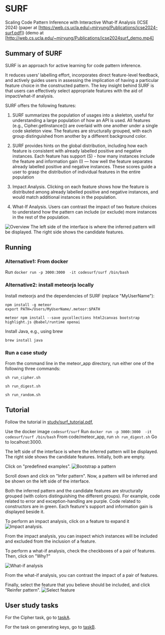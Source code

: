 # SURF
Scaling Code Pattern Inference with Interactive What-If Analysis (ICSE 2024) 
(paper at [https://web.cs.ucla.edu/~miryung/Publications/icse2024-surf.pdf])
(demo at [http://web.cs.ucla.edu/~miryung/Publications/icse2024surf_demo.mp4]
## Summary of SURF 

SURF is an approach for active learning for code pattern inference.

It reduces users’ labelling effort, incorporates direct feature-level feedback, and actively guides users in
assessing the implication of having a particular feature choice in the
constructed pattern.
The key insight behind SURF is that users can effectively select
appropriate features with the aid of impact/what-if analysis. 

SURF offers the following features:
1. SURF summarizes the population of usages into a skeleton, useful for understanding a large population of how an API is used. All features (e.g., Cipher.getInstance()) are overlaid with one another under a single code skeleton view. The features are structurally grouped, with each group distinguished from another by a different background color.

2. SURF provides hints on the global distribution, including  how each feature is consistent
with already labelled positive and negative instances. Each feature 
has support (S) - how many instances include the feature and information gain (I) — how well the feature  separates already labelled positive and negative instances. These scores guide a user to grasp the
distribution of individual features in the entire population

3.  Impact Analysis. Clicking on each feature shows
how the feature is distributed among already labelled
positive and negative instances, and would match additional instances in the population.

4. What-If Analysis. Users can contrast the
impact of two feature choices to understand how the pattern can
include (or exclude) more instances in the rest of the population.

![](images/overview.png "Overview")
The left side of the interface is where the inferred pattern will be displayed.
The right side shows the candidate features. 

## Running

### Alternative1: From docker
Run `docker run -p 3000:3000  -it codesurf/surf /bin/bash`

### Alternative2: install meteorjs locally
Install meteorjs and the dependencies of SURF (replace "MyUserName"):
```
npm install -g meteor 
export PATH=/Users/MyUserName/.meteor:$PATH

meteor npm install --save pycollections html2canvas bootstrap highlight.js @babel/runtime openai
```

Install Java, e.g., using brew
```
brew install java 
```

### Run a case study

From the command line in the meteor_app directory, run either one of the following three commands:
```
sh run_cipher.sh
```

```
sh run_digest.sh
```

```
sh run_random.sh
```

## Tutorial

Follow the tutorial in [study/surf_tutorial.pdf](study/surf_tutorial.pdf),

Use the docker image `codesurf/surf`
Run `docker run -p 3000:3000  -it codesurf/surf /bin/bash`
From code/meteor_app, run `sh run_digest.sh`
Go to localhost:3000.

The left side of the interface is where the inferred pattern will be displayed.
The right side shows the candidate features. 
Initially, both are empty.

Click on "predefined examples".
![](images/bootstrap.png "Bootstrap a pattern")

Scroll down and click on "Infer pattern". Now, a pattern will be inferred and be shown on the left side of the interface.

Both the inferred pattern and the candidate features are structurally grouped (with colors distinguishing the different groups). For example, code related to error and exception-handling are purple. Code related to constructors are in green. 
Each feature's support and information gain is displayed beside it.

To perform an impact analysis, click on a feature to expand it
![](images/impact.gif "Impact analysis").

From the impact analysis, you can inspect which instances will be included and excluded from the inclusion of a feature. 

To perform a what-if analysis, check the checkboxes of a pair of features. Then, click on "Why?"

![](images/whatif.gif "What-if analysis")

From the what-if analysis, you can contrast the impact of a pair of features.

Finally, select the feature that you believe should be included, and click "Reinfer pattern".
![](images/select.gif "Select feature")

## User study tasks

For the Cipher task, go to [taskA](taskA).

For the task on generating keys, go to [taskB](taskB).
